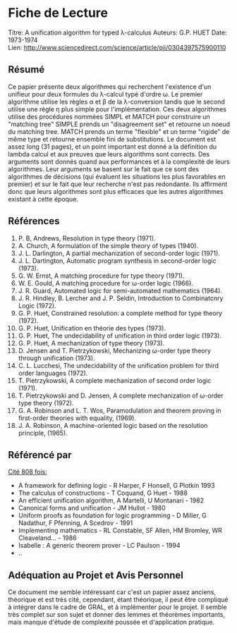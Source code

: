 # Fiche de Lecture

Titre: A unification algorithm for typed λ-calculus
Auteurs: G.P. HUET
Date: 1973-1974  
Lien: http://www.sciencedirect.com/science/article/pii/0304397575900110

## Résumé

Ce papier présente deux algorithmes qui recherchent l'existence d'un unifieur pour deux formules du λ-calcul typé d'ordre ω.
Le premier algorithme utilise les règles α et β de la λ-conversion tandis que le second utilise une règle η plus simple pour l'implémentation.
Ces deux algorithmes utilise des procédures nommées SIMPL et MATCH pour construire un "matching tree"
SIMPLE prends un "disagreement set" et retourne un noeud du matching tree.
MATCH prends un terme "flexible" et un terme "rigide" de même type et retourne ensemble fini de substitutions.
Le document est assez long (31 pages), et un point important est donné a la définition du lambda calcul et aux preuves que leurs algorithms sont corrects.
Des arguments sont donnés quand aux performances et à la complexité de leurs algorithmes. Leur arguments se basent sur le fait que ce sont des algorithmes de décisions (qui évaluent les situations les plus favorables en premier) et sur le fait que leur recherche n'est pas redondante.
Ils affirment donc que leurs algorithmes sont plus efficaces que les autres algorithmes existant à cette époque.

## Références
1. P. B, Andrews, Resolution in type theory (1971).
2. A. Church, A formulation of the simple theory of types (1940).
3. J. L. Darlington, A partial mechanization of second-order logic (1971).
4. J. L. Dartington, Automatic program synthesis in second-order logic (1973).
5. G. W. Ernst, A matching procedure for type theory (1971).
6. W. E. Gould, A matching procedure for ω-order logic (1966).
7. J. R. Guard, Automated logic for semi-automated mathematics (1964).
8. J. R. Hindley, B. Lercher and J. P. Seldin, Introduction to Combinatcnry Logic (1972).
9. G. P. Huet, Constrained resolution: a complete method for type theory (1972).
10. G. P. Huet, Unification en théorie des types (1973).
11. G. P. Huet, The undecidability of unification in third order logic (1973).
12. G. P. Huet, A mechanization of type theory (1973).
13. D. Jensen and T. Pietrzykowski, Mechanizing ω-order type theory through unification (1973).
14. C. L. Lucchesi, The undecidability of the unification problem for third order languages (1972).
15. T. Pietrzykowski, A complete mechanization of second order logic (1971).
16. T. Pietrzykowski and D. Jensen, A complete mechanization of ω-order type theory (1972).
17. G. A. Robinson and L. T. Wos, Paramodulation and theorem proving in first-order theories
with equality, (1969).
18. J. A. Robinson, A machine-oriented logic based on the resolution principle, (1965). 

## Référencé par

[Cité 808 fois:](https://scholar.google.fr/scholar?hl=en&as_sdt=0%2C5&q=A+Unification+Algorithm+for+typed+lambda-calculus+inria&btnG=)
- A framework for defining logic - R Harper, F Honsell, G Plotkin 1993
- The calculus of constructions - T Coquand, G Huet - 1988
- An efficient unification algorithm, A Martelli, U Montanari - 1982
- Canonical forms and unification - JM Hullot - 1980
- Uniform proofs as foundation for logic programming - D Miller, G Nadathur, F Pfenning, A Scedrov - 1991
- Implementing mathematics - RL Constable, SF Allen, HM Bromley, WR Cleaveland... - 1986
- Isabelle : A generic theorem prover - LC Paulson - 1994
- ..

## Adéquation au Projet et Avis Personnel

Ce document me semble intéressant car c'est un papier assez anciens, théorique et est très cité, cependant, étant théorique, il peut être compliqué à intégrer dans le cadre de GRAL, et à implémenter pour le projet. Il semble très complet sur son sujet et donner des lemmes et théorèmes importants, mais manque d'étude de complexité poussée et d'application pratique.

